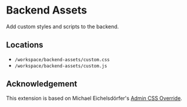 # Backend Assets

Add custom styles and scripts to the backend.

## Locations

- `/workspace/backend-assets/custom.css`
- `/workspace/backend-assets/custom.js`

## Acknowledgement

This extension is based on Michael Eichelsdörfer's [Admin CSS Override](https://github.com/michael-e/admin_css_override).

